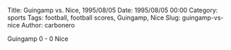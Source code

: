 Title: Guingamp vs. Nice, 1995/08/05
Date: 1995/08/05 00:00
Category: sports
Tags: football, football scores, Guingamp, Nice
Slug: guingamp-vs-nice
Author: carbonero


Guingamp 0 - 0 Nice
